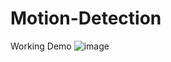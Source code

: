 # Motion-Detection
Working Demo
![image](https://user-images.githubusercontent.com/81296265/183287103-4dd14b95-4590-4d99-9bf5-5e9a14fbf8ce.png)


